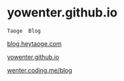 # yowenter.github.io

	Taoge  Blog 
	
	
[blog.heytaoge.com](http://blog.heytaoge.com/)
	
[yowenter.github.io](https://yowenter.github.io/build/html/index.html)

[wenter.coding.me/blog](https://wenter.coding.me/blog/build/html/index.html)


	
